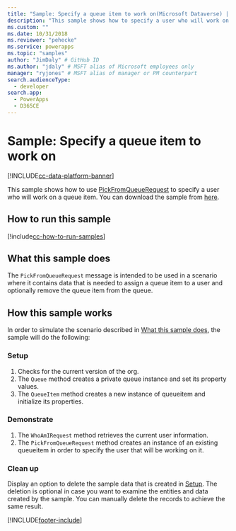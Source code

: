 ```yaml
---
title: "Sample: Specify a queue item to work on(Microsoft Dataverse) | Microsoft Docs" # Intent and product brand in a unique string of 43-59 chars including spaces
description: "This sample shows how to specify a user who will work on a queue item" # 115-145 characters including spaces. This abstract displays in the search result.
ms.custom: ""
ms.date: 10/31/2018
ms.reviewer: "pehecke"
ms.service: powerapps
ms.topic: "samples"
author: "JimDaly" # GitHub ID
ms.author: "jdaly" # MSFT alias of Microsoft employees only
manager: "ryjones" # MSFT alias of manager or PM counterpart
search.audienceType: 
  - developer
search.app: 
  - PowerApps
  - D365CE
---
```

# Sample: Specify a queue item to work on

[!INCLUDE[cc-data-platform-banner](../../../../includes/cc-data-platform-banner.md)]

<!-- https://docs.microsoft.com/dynamics365/customer-engagement/developer/sample-specify-queue-item-work-early-bound -->

This sample shows how to use [PickFromQueueRequest](https://docs.microsoft.com/dotnet/api/microsoft.crm.sdk.messages.pickfromqueuerequest?view=dynamics-general-ce-9) to specify a user who will work on a queue item. You can download the sample from [here](https://github.com/Microsoft/PowerApps-Samples/tree/master/cds/orgsvc/C%23/SpecifyQueueItem).

## How to run this sample

[!include[cc-how-to-run-samples](../../includes/cc-how-to-run-samples.md)]

## What this sample does

The `PickFromQueueRequest` message is intended to be used in a scenario where it contains data that is needed to assign a queue item to a user and optionally remove the queue item from the queue.

## How this sample works

In order to simulate the scenario described in [What this sample does](#what-this-sample-does), the sample will do the following:

### Setup

1. Checks for the current version of the org.
2. The `Queue` method creates a private queue instance and set its property values.
3. The `QueueItem` method creates a new instance of queueitem and initialize its properties.

### Demonstrate

1. The `WhoAmIRequest` method retrieves the current user information.
1. The `PickFromQueueRequest` method creates an instance of an existing queueitem in order to specify the user that will be working on it.


### Clean up

Display an option to delete the sample data that is created in [Setup](#setup). The deletion is optional in case you want to examine the entities and data created by the sample. You can manually delete the records to achieve the same result.


[!INCLUDE[footer-include](../../../../includes/footer-banner.md)]